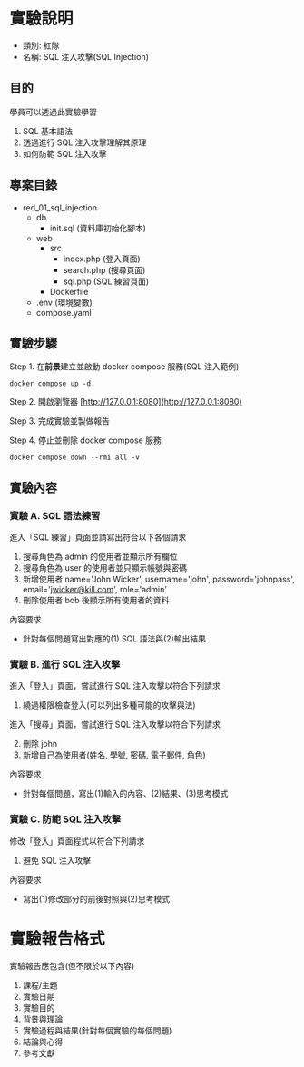 # 實驗說明
- 類別: 紅隊
- 名稱: SQL 注入攻擊(SQL Injection)

## 目的
學員可以透過此實驗學習
1. SQL 基本語法
2. 透過進行 SQL 注入攻擊理解其原理
3. 如何防範 SQL 注入攻擊

## 專案目錄
- red_01_sql_injection
  - db
    - init.sql (資料庫初始化腳本)
  - web
    - src
      - index.php (登入頁面)
      - search.php (搜尋頁面)
      - sql.php (SQL 練習頁面)
    - Dockerfile
  - .env (環境變數)
  - compose.yaml

## 實驗步驟
Step 1. 在**前景**建立並啟動 docker compose 服務(SQL 注入範例)

```shell
docker compose up -d
```

Step 2. 開啟瀏覽器 [http://127.0.0.1:8080](http://127.0.0.1:8080)

Step 3. 完成實驗並製做報告

Step 4. 停止並刪除 docker compose 服務
```shell
docker compose down --rmi all -v
```

## 實驗內容
### 實驗 A. SQL 語法練習
進入「SQL 練習」頁面並請寫出符合以下各個請求

  1. 搜尋角色為 admin 的使用者並顯示所有欄位
  2. 搜尋角色為 user 的使用者並只顯示帳號與密碼
  3. 新增使用者 name='John Wicker', username='john', password='johnpass', email='jwicker@kill.com', role='admin'
  4. 刪除使用者 bob 後顯示所有使用者的資料

內容要求
  - 針對每個問題寫出對應的(1) SQL 語法與(2)輸出結果

### 實驗 B. 進行 SQL 注入攻擊
進入「登入」頁面，嘗試進行 SQL 注入攻擊以符合下列請求

  1. 繞過權限檢查登入(可以列出多種可能的攻擊與法)

進入「搜尋」頁面，嘗試進行 SQL 注入攻擊以符合下列請求

  2. 刪除 john
  3. 新增自己為使用者(姓名, 學號, 密碼, 電子郵件, 角色)

內容要求
  - 針對每個問題，寫出(1)輸入的內容、(2)結果、(3)思考模式

### 實驗 C. 防範 SQL 注入攻擊
修改「登入」頁面程式以符合下列請求

  1. 避免 SQL 注入攻擊

內容要求

  - 寫出(1)修改部分的前後對照與(2)思考模式

# 實驗報告格式
實驗報告應包含(但不限於以下內容)

1. 課程/主題
2. 實驗日期
3. 實驗目的
4. 背景與理論
5. 實驗過程與結果(針對每個實驗的每個問題)
6. 結論與心得
8. 參考文獻
